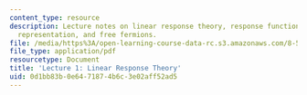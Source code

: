 ```yaml
---
content_type: resource
description: Lecture notes on linear response theory, response functions, the interaction
  representation, and free fermions.
file: /media/https%3A/open-learning-course-data-rc.s3.amazonaws.com/8-512-theory-of-solids-ii-spring-2009/0d1bb83b0e6471874b6c3e02aff52ad5_MIT8_512s09_lec01_rev2.pdf
file_type: application/pdf
resourcetype: Document
title: 'Lecture 1: Linear Response Theory'
uid: 0d1bb83b-0e64-7187-4b6c-3e02aff52ad5
---
```

